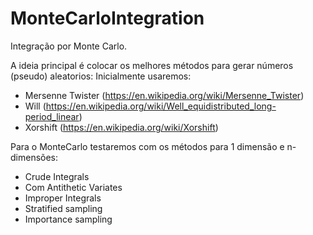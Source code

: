 # MonteCarloIntegration
Integração por Monte Carlo.

A ideia principal é colocar os melhores métodos para gerar números (pseudo) aleatorios:
Inicialmente usaremos:
- Mersenne Twister (https://en.wikipedia.org/wiki/Mersenne_Twister)
- Will (https://en.wikipedia.org/wiki/Well_equidistributed_long-period_linear)
- Xorshift (https://en.wikipedia.org/wiki/Xorshift)

Para o MonteCarlo testaremos com os métodos para 1 dimensão e n-dimensões:
- Crude Integrals
- Com Antithetic Variates
- Improper Integrals
- Stratified sampling
- Importance sampling
